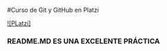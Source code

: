 #Curso de Git y GitHub en Platzi

[![PLatzi]](https://crealab.cl/wp-content/uploads/2018/03/Platzi.png "PLatzi")

### README.MD ES UNA EXCELENTE PRÁCTICA
